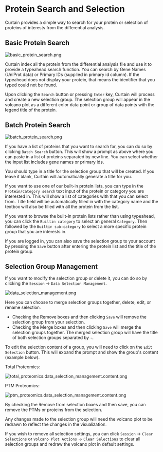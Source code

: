 # Protein Search and Selection

Curtain provides a simple way to search for your protein or selection of proteins of interests from the differential analysis.

## Basic Protein Search

![basic_protein_search.png](basic_protein_search.png)

Curtain index all the protein from the differential analysis file and use it to provide a typeahead search function. You can search by Gene Names (UniProt data) or Primary IDs (supplied in primary id column).
If the typeahead does not display your protein, that means the identifier that you typed could not be found.

Upon clicking the `Search` button or pressing `Enter` key, Curtain will process and create a new selection group. The selection group will appear in the volcano plot as a different color data point or group of data points with the legend title of the protein.

## Batch Protein Search

![batch_protein_search.png](batch_protein_search.png)

If you have a list of proteins that you want to search for, you can do so by clicking `Batch Search` button. This will show a prompt as above where you can paste in a list of proteins separated by new line.
You can select whether the input list includes gene names or primary ids.

You should type in a title for the selection group that will be created. If you leave it blank, Curtain will automatically generate a title for you.

If you want to use one of our built-in protein lists, you can type in the `Protein/Category search` text input of the protein or category you are interested in.
This will show a list of categories with that you can select from. Title field will be automatically filled in with the category name  and the textbox will also be filled with all the protein from the list.

If you want to browse the built-in protein lists rather than using typeahead, you can click the `Builtin category` to select an general `Category`. Then followed by the `Builtin sub-category` to select a more specific protein group that you are interests in.

If you are logged in, you can also save the selection group to your account by pressing the `Save` button after entering the protein list and the title of the protein group.

## Selection Group Management

If you want to modify the selection group or delete it, you can do so by clicking the `Session` -> `Data Selection Management`.

![data_selection_management.png](data_selection_management.png)

Here you can choose to merge selection groups together, delete, edit, or rename selection.

- Checking the Remove boxes and then clicking `Save` will remove the selection group from your selection.
- Checking the Merge boxes and then clicking `Save` will merge the selection groups together. The merged selection group will have the title of both selection groups separated by `-`.

To edit the selection content of a group, you will need to click on the `Edit Selection` button.
This will expand the prompt and show the group's content (example below).

Total Proteomics:

![total_proteomics.data_selection_management.content.png](total_proteomics.data_selection_management.content.png)

PTM Proteomics:

![ptm_proteomics.data_selection_management.content.png](ptm_proteomics.data_selection_management.content.png)

By checking the Remove from selection boxes and then save, you can remove the PTMs or proteins from the selection.

Any changes made to the selection group will need the volcano plot to be redrawn to reflect the changes in the visualization.

If you wish to remove all selection settings, you can click `Session` -> `Clear Selections` or `Volcano Plot Actions` -> `Clear Selections` to clear all selection groups and redraw the volcano plot in default settings.
